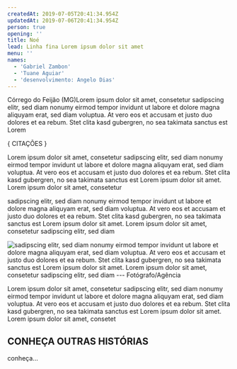 ```yaml
---
createdAt: 2019-07-05T20:41:34.954Z
updatedAt: 2019-07-06T20:41:34.954Z
person: true
opening: ''
title: Noé
lead: Linha fina Lorem ipsum dolor sit amet
menu: ''
names:
  - 'Gabriel Zambon'
  - 'Tuane Aguiar'
  - 'desenvolvimento: Angelo Dias'
---
```


<span class="location">Córrego do Feijão (MG)</span>Lorem ipsum dolor sit amet, consetetur sadipscing elitr, sed diam nonumy eirmod tempor invidunt ut labore et dolore magna aliquyam erat, sed diam voluptua. At vero eos et accusam et justo duo dolores et ea rebum. Stet clita kasd gubergren, no sea takimata sanctus est Lorem

<div class="video" title="Título descritivo do vídeo para acessibilidade" data-video="zeKT_YFuU0o"></div>

{ CITAÇÕES }

Lorem ipsum dolor sit amet, consetetur sadipscing elitr, sed diam nonumy eirmod tempor invidunt ut labore et dolore magna aliquyam erat, sed diam voluptua. At vero eos et accusam et justo duo dolores et ea rebum. Stet clita kasd gubergren, no sea takimata sanctus est Lorem ipsum dolor sit amet. Lorem ipsum dolor sit amet, consetetur

sadipscing elitr, sed diam nonumy eirmod tempor invidunt ut labore et dolore magna aliquyam erat, sed diam voluptua. At vero eos et accusam et justo duo dolores et ea rebum. Stet clita kasd gubergren, no sea takimata sanctus est Lorem ipsum dolor sit amet. Lorem ipsum dolor sit amet, consetetur sadipscing elitr, sed diam

![sadipscing elitr, sed diam nonumy eirmod tempor invidunt ut labore et dolore magna aliquyam erat, sed diam voluptua. At vero eos et accusam et justo duo dolores et ea rebum. Stet clita kasd gubergren, no sea takimata sanctus est Lorem ipsum dolor sit amet. Lorem ipsum dolor sit amet, consetetur sadipscing elitr, sed diam --- Fotógrafo/Agência](https://f.i.uol.com.br/fotografia/2019/08/07/15652181005d4b55349a0de_1565218100_3x2_rt.jpg)

Lorem ipsum dolor sit amet, consetetur sadipscing elitr, sed diam nonumy eirmod tempor invidunt ut labore et dolore magna aliquyam erat, sed diam voluptua. At vero eos et accusam et justo duo dolores et ea rebum. Stet clita kasd gubergren, no sea takimata sanctus est Lorem ipsum dolor sit amet. Lorem ipsum dolor sit amet, consetet

## CONHEÇA OUTRAS HISTÓRIAS

conheça...